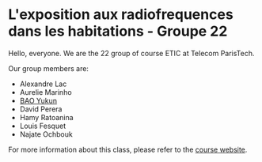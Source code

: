 # L'exposition aux radiofrequences dans les habitations - Groupe 22

Hello, everyone. We are the 22 group of course ETIC at Telecom ParisTech.

Our group members are:

- Alexandre Lac
- Aurelie Marinho
- [BAO Yukun](https://github.com/baoyukun)
- David Perera
- Hamy Ratoanina
- Louis Fesquet
- Najate Ochbouk

For more information about this class, please refer to the [course website](https://controverses.telecom-paristech.fr).